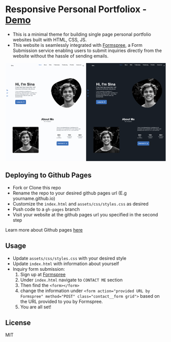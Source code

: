 
# Responsive Personal Portfoliox - <a href="https://sinatayebati.github.io/responsive-personal-portfolio/">Demo</a>

- This is a minimal theme for building single page personal portfolio websites built with HTML, CSS, JS.
- This website is seamlessly integrated with <a href="https://formspree.io/">Formspree</a>, a Form Submission service enabling users to submit inquiries directly from the website without the hassle of sending emails.

<p align="center">
    <img src="assets/img/demo1.png"
    width = 250px
    >
    <img src="assets/img/demo2.png"
    width = 250px
    >
</p>

## Deploying to Github Pages

- Fork or Clone this repo
- Rename the repo to your desired github pages url (E.g yourname.github.io)
- Customize the `index.html` and `assets/css/styles.css` as desired
- Push code to a `gh-pages` branch
- Visit your website at the github pages url you specified in the second step

Learn more about Github pages <a href="https://pages.github.com/">here</a>

## Usage

- Update `assets/css/styles.css` with your desired style
- Update `index.html` with information about yourself
- Inquiry form submission:
    1. Sign up at <a href="https://formspree.io/">Formspree</a>
    2. Under `index.html` navigate to `CONTACT ME` section
    3. Then find the `<form></form>`
    4. change the information under `<form action="provided URL by Formspree" method="POST" class="contact__form grid">` based on the URL provided to you by Formspree.
    5. You are all set!
## License

MIT